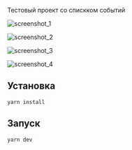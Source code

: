 Тестовый проект со спискком событий

![screenshot_1](https://6dbilwae7c.ufs.sh/f/jIOUQZ9xaWvqw4xbVFjdc2P7LrYX6ZUiTph0oJWB5Cgl9NuA)

![screenshot_2](https://6dbilwae7c.ufs.sh/f/jIOUQZ9xaWvqPkQsfFzHcx09GeJ4bn1yWtQS6ZOY8DXBmURh)

![screenshot_3](https://6dbilwae7c.ufs.sh/f/jIOUQZ9xaWvqFoz5AReKbCITwlcG3gzi0hWxy7kvMNXa4YsO)

![screenshot_4](https://6dbilwae7c.ufs.sh/f/jIOUQZ9xaWvqMeBIVLAn4frOCIavbgLF7d0UMRTu2QB8zPmD)

## Установка

```yarn install```

## Запуск

```yarn dev```
